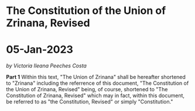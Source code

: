 # The Constitution of the Union of Zrinana, Revised
# 05-Jan-2023

*by Victoria Ileana Peeches Costa*

**Part 1**
Within this text, "The Union of Zrinana" shall be hereafter shortened to "Zrinana"
including the referrence of this document, "The Constitution of the Union of Zrinana, 
Revised" being, of course, shortened to "The Constitution of Zrinana, Revised" which
may in fact, within this document, be referred to as "the Constitution, Revised" or
simply "Constitution."

 
